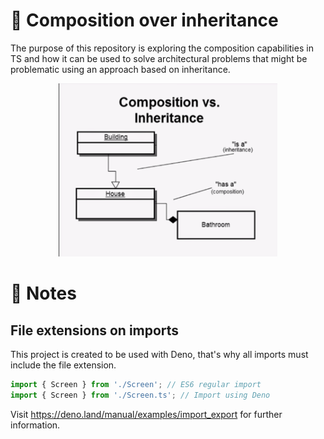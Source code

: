 # 🏢 Composition over inheritance

The purpose of this repository is exploring the composition capabilities in TS
and how it can be used to solve architectural problems that might be problematic
using an approach based on inheritance.

<p align="center">
  <img width=350 src="./assets/composition.png" >
<p>

# 📝 Notes

## File extensions on imports

This project is created to be used with Deno, that's why all imports must include the file extension.

```ts
import { Screen } from './Screen'; // ES6 regular import
import { Screen } from './Screen.ts'; // Import using Deno
```

Visit https://deno.land/manual/examples/import_export for further information.
